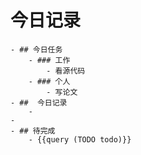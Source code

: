 # 今日记录
	- ## 今日任务
		- ### 工作
			- 看源代码
		- ### 个人
			- 写论文
	- ##  今日记录
		-
	-
	- ## 待完成
		- {{query (TODO todo)}}